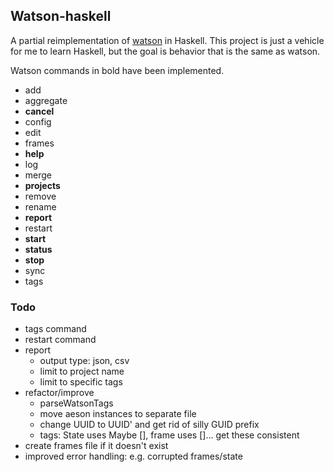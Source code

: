 ## Watson-haskell

A partial reimplementation of [watson](http://tailordev.github.io/Watson/) in Haskell. This project is just a vehicle for me to learn Haskell, but the goal is behavior that is the same as watson.

Watson commands in bold have been implemented.

- add
- aggregate
- **cancel**
- config
- edit
- frames
- **help**
- log
- merge
- **projects**
- remove
- rename
- **report**
- restart
- **start**
- **status**
- **stop**
- sync
- tags

### Todo
- tags command
- restart command
- report
  - output type: json, csv
  - limit to project name
  - limit to specific tags
- refactor/improve
  - parseWatsonTags
  - move aeson instances to separate file
  - change UUID to UUID' and get rid of silly GUID prefix
  - tags: State uses Maybe [], frame uses []... get these consistent
- create frames file if it doesn't exist
- improved error handling: e.g. corrupted frames/state
